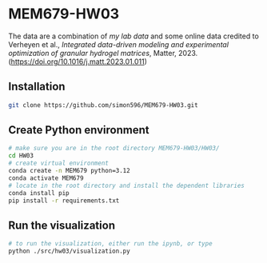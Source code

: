 # MEM679-HW03

The data are a combination of *my lab data* and some online data credited to Verheyen et al., *Integrated data-driven modeling and experimental optimization of granular hydrogel matrices*, Matter, 2023. (https://doi.org/10.1016/j.matt.2023.01.011)

## Installation

```bash
git clone https://github.com/simon596/MEM679-HW03.git
```

## Create Python environment

```bash
# make sure you are in the root directory MEM679-HW03/HW03/
cd HW03
# create virtual environment
conda create -n MEM679 python=3.12
conda activate MEM679
# locate in the root directory and install the dependent libraries
conda install pip
pip install -r requirements.txt
```

## Run the visualization

```bash
# to run the visualization, either run the ipynb, or type
python ./src/hw03/visualization.py
```
